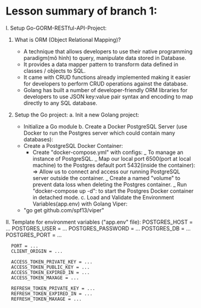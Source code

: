 # Lesson summary of branch 1:
I. Setup Go-GORM-RESTful-API-Project:
   1. What is ORM (Object Relational Mapping)?
      - A technique that allows developers to use their native programming paradigm(mô hình) to query, manipulate data stored in Database.
      - It provides a data mapper pattern to transform data defined in classes / objects to SQL.
      - It came with CRUD functions already implemented making it easier for developers to perform CRUD operations against the database.
      - Golang has built a number of developer-friendly ORM libraries for developers to use JSON key:value pair syntax and encoding to map directly to any SQL database.

   2. Setup the Go project:
      a. Init a new Golang project:
         - Initialize a Go module
      b. Create a Docker PostgreSQL Server (use Docker to run the Postgres server which could contain many databases):
         - Create a PostgreSQL Docker Container:
            * Create "docker-compose.yml" with configs:
               _ To manage an instance of PostgreSQL.
               _ Map our local port 6500(port at local machine) to the Postgres default port 5432(inside the container):
                  => Allow us to connect and access our running PostgreSQL server outside the container.
               _ Create a named "volume" to prevent data loss when deleting the Postgres container.
               _ Run "docker-compose up -d": to start the Postgres Docker container in detached mode.
      c. Load and Validate the Environment Variables(app.env) with Golang Viper:
         - "go get github.com/spf13/viper"

II. Template for environment variables ("app.env" file):
      POSTGRES_HOST = ...
      POSTGRES_USER = ...
      POSTGRES_PASSWORD = ...
      POSTGRES_DB = ...
      POSTGRES_PORT = ...

      PORT = ...
      CLIENT_ORIGIN = ...

      ACCESS_TOKEN_PRIVATE_KEY = ...
      ACCESS_TOKEN_PUBLIC_KEY = ...
      ACCESS_TOKEN_EXPIRED_IN = ...
      ACCESS_TOKEN_MAXAGE = ...

      REFRESH_TOKEN_PRIVATE_KEY = ...
      REFRESH_TOKEN_EXPIRED_IN = ...
      REFRESH_TOKEN_MAXAGE = ...
